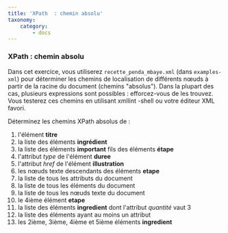 ```yaml
---
title: 'XPath  : chemin absolu'
taxonomy:
    category:
        - docs
---
```


### XPath  : chemin absolu

Dans cet exercice, vous utiliserez `recette_penda_mbaye.xml` (dans `examples-xml`) pour déterminer les chemins de localisation de différents nœuds à partir de la racine du document (chemins "absolus"). Dans la plupart des cas, plusieurs expressions sont possibles : efforcez-vous de les trouvez. Vous testerez ces chemins en utilisant xmllint -shell ou votre éditeur XML favori.

Déterminez les chemins XPath absolus de :

1. l'élément __titre__
1. la liste des éléments __ingrédient__
1. la liste des éléments __important__ fils des éléments __étape__
1. l'attribut _type_ de l'élément __duree__
1. l'attribut _href_ de l'élément __illustration__
1. les nœuds texte descendants des éléments __etape__
1. la liste de tous les attributs du document
1. la liste de tous les éléments du document
1. la liste de tous les nœuds texte du document
1. le 4ième élément __etape__
1. la liste des éléments __ingredient__  dont  l'attribut _quantité_ vaut 3
1. la liste des éléments ayant au moins un attribut
1. les 2ième, 3ième, 4ième et 5ième éléments __ingredient__
